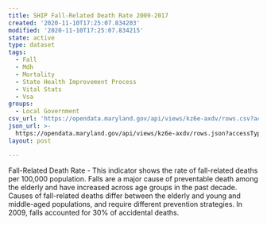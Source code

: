 ```yaml
---
title: SHIP Fall-Related Death Rate 2009-2017
created: '2020-11-10T17:25:07.834203'
modified: '2020-11-10T17:25:07.834215'
state: active
type: dataset
tags:
  - Fall
  - Mdh
  - Mortality
  - State Health Improvement Process
  - Vital Stats
  - Vsa
groups:
  - Local Government
csv_url: 'https://opendata.maryland.gov/api/views/kz6e-axdv/rows.csv?accessType=DOWNLOAD'
json_url: >-
  https://opendata.maryland.gov/api/views/kz6e-axdv/rows.json?accessType=DOWNLOAD
layout: post

---
```

Fall-Related Death Rate - This indicator shows the rate of fall-related deaths per 100,000 population. Falls are a major cause of preventable death among the elderly and have increased across age groups in the past decade. Causes of fall-related deaths differ between the elderly and young and middle-aged populations, and require different prevention strategies. In 2009, falls accounted for 30% of accidental deaths.
